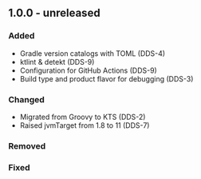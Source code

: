 ## 1.0.0 - unreleased

### Added
- Gradle version catalogs with TOML (DDS-4)
- ktlint & detekt (DDS-9)
- Configuration for GitHub Actions (DDS-9)
- Build type and product flavor for debugging (DDS-3)

### Changed
- Migrated from Groovy to KTS (DDS-2)
- Raised jvmTarget from 1.8 to 11 (DDS-7)

### Removed

### Fixed
